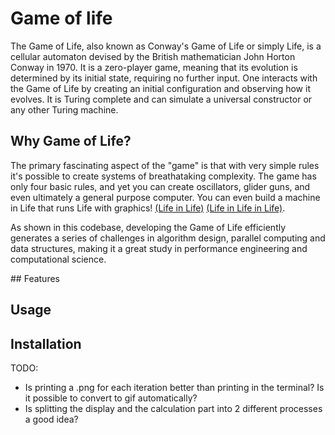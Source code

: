 # Game of life
The Game of Life, also known as Conway's Game of Life or simply Life, is a cellular automaton devised by the British mathematician John Horton Conway in 1970. It is a zero-player game, meaning that its evolution is determined by its initial state, requiring no further input. One interacts with the Game of Life by creating an initial configuration and observing how it evolves. It is Turing complete and can simulate a universal constructor or any other Turing machine.

## Why Game of Life?
The primary fascinating aspect of the "game" is that with very simple rules it's possible to create systems of breathataking complexity. The game has only four basic rules, and yet you can create oscillators, glider guns, and even ultimately a general purpose computer. You can even build a machine in Life that runs Life with graphics! [(Life in Life)](https://www.youtube.com/watch?v=xP5-iIeKXE8) [(Life in Life in Life)](https://www.youtube.com/watch?v=4lO0iZDzzXk).

As shown in this codebase, developing the Game of Life efficiently generates a series of challenges in algorithm design, parallel computing and data structures, making it a great study in performance engineering and computational science.

## Features

## Usage

## Installation

TODO:
- Is printing a .png for each iteration better than printing in the terminal? Is it possible to convert to gif automatically? 
- Is splitting the display and the calculation part into 2 different processes a good idea?